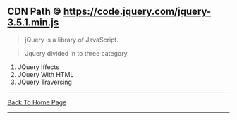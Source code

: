 
## CDN Path &copy; <a href="./">https://code.jquery.com/jquery-3.5.1.min.js</a>

> jQuery is a library of JavaScript.

>Jquery divided in to three category.
<ol>
  <li> JQuery Iffects</li>
  <li> JQuery With HTML</li>
  <li> JQuery Traversing</li>
</ol>



<hr>
<a href="https://punitkatiyar.github.io/">Back To Home Page</a>
<hr>

